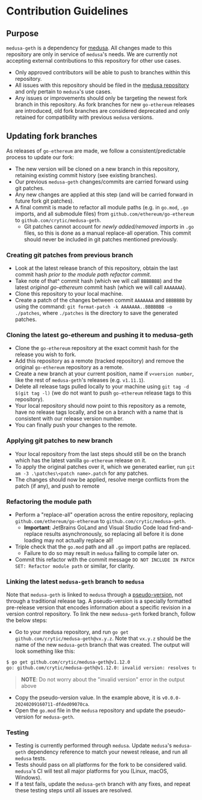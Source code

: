 # Contribution Guidelines

## Purpose

`medusa-geth` is a dependency for [medusa](https://github.com/trailofbits/medusa). All changes made to this repository are only in service of `medusa`'s needs. We are currently not accepting external contributions to this repository for other use cases.

- Only approved contributors will be able to push to branches within this repository.
- All issues with this repository should be filed in the [medusa repository](https://github.com/trailofbits/medusa/issues) and only pertain to `medusa`'s use cases.
- Any issues or improvements should only be targeting the newest fork branch in this repository. As fork branches for new `go-ethereum` releases are introduced, old fork branches are considered deprecated and only retained for compatibility with previous `medusa` versions.

## Updating fork branches

As releases of `go-ethereum` are made, we follow a consistent/predictable process to update our fork: 
- The new version will be cloned on a new branch in this repository, retaining existing commit history (see existing branches).
- Our previous `medusa-geth` changes/commits are carried forward using git patches.
- Any new changes are applied at this step (and will be carried forward in future fork git patches).
- A final commit is made to refactor all module paths (e.g. in `go.mod`, `.go` imports, and all submodule files) from `github.com/ethereum/go-ethereum` to `github.com/crytic/medusa-geth`.
  - Git patches cannot account for *newly added/removed imports* in `.go` files, so this is done as a manual replace-all operation. This commit should never be included in git patches mentioned previously.

### Creating git patches from previous branch

  - Look at the latest release branch of this repository, obtain the last commit hash *prior to the module path refactor commit*.
  - Take note of that^ commit hash (which we will call `BBBBBBB`) and the latest _original go-ethereum_ commit hash (which we will call `AAAAAAA`).
  - Clone this repository to your local machine.
  - Create a patch of the changes between commit `AAAAAAA` and `BBBBBBB` by using the command: `git format-patch -k AAAAAAA..BBBBBBB -o ./patches`, where `./patches` is the directory to save the generated patches.


### Cloning the latest go-ethereum and pushing it to medusa-geth

  - Clone the `go-ethereum` repository at the exact commit hash for the release you wish to fork.
  - Add this repository as a remote (tracked repository) and remove the original `go-ethereum` repository as a remote.
  - Create a new branch at your current position, name if `v<version number`, like the rest of `medusa-geth`'s releases (e.g. `v1.11.1`).
  - Delete all release tags pulled locally to your machine using `git tag -d $(git tag -l)` (we do not want to push `go-ethereum` release tags to this repository).
  - Your local repository should now point to this repository as a remote, have no release tags locally, and be on a branch with a name that is consistent with our release version number. 
  - You can finally push your changes to the remote.

### Applying git patches to new branch

  - Your local repository from the last steps should still be on the branch which has the latest vanilla `go-ethereum` release on it.
  - To apply the original patches over it, which we generated earlier, run `git am -3 .\patches\<patch name>.patch` for any patches.
  - The changes should now be applied, resolve merge conflicts from the patch (if any), and push to remote

### Refactoring the module path
 
  - Perform a "replace-all" operation across the entire repository, replacing `github.com/ethereum/go-ethereum` to `github.com/crytic/medusa-geth`.
    - **Important**: JetBrains GoLand and Visual Studio Code load find-and-replace results asynchronously, so replacing all before it is done loading may not actually replace all!
  - Triple check that the `go.mod` path and all `.go` import paths are replaced.
    - Failure to do so may result in `medusa` failing to compile later on.
  - Commit this refactor with the commit message `DO NOT INCLUDE IN PATCH SET: Refactor module path` or similar, for clarity.
  
### Linking the latest `medusa-geth` branch to `medusa`

Note that `medusa-geth` is linked to `medusa` through a [pseudo-version](https://go.dev/ref/mod#pseudo-versions), not 
through a traditional release tag. A pseudo-version is a specially formatted pre-release version that encodes 
information about a specific revision in a version control repository. To link the new `medusa-geth` forked branch, 
follow the below steps:
  - Go to your medusa repository, and run `go get github.com/crytic/medusa-geth@vx.y.z`. Note that `vx.y.z` should be the
    name of the new `medusa-geth` branch that was created. The output will look something like this:
```bash
$ go get github.com/crytic/medusa-geth@v1.12.0
go: github.com/crytic/medusa-geth@v1.12.0: invalid version: resolves to version v0.0.0-20240209160711-dfded09070ca (v1.12.0 is not a tag)
```
> **NOTE**: Do not worry about the "invalid version" error in the output above

  - Copy the pseudo-version value. In the example above, it is `v0.0.0-20240209160711-dfded09070ca`.
  - Open the `go.mod` file in the `medusa` repository and update the pseudo-version for `medusa-geth`.

### Testing

  - Testing is currently performed through `medusa`. Update `medusa`'s `medusa-geth` dependency reference to match your newest release, and run all `medusa` tests.
  - Tests should pass on all platforms for the fork to be considered valid. `medusa`'s CI will test all major platforms for you (Linux, macOS, Windows).
  - If a test fails, update the `medusa-geth` branch with any fixes, and repeat these testing steps until all issues are resolved.
